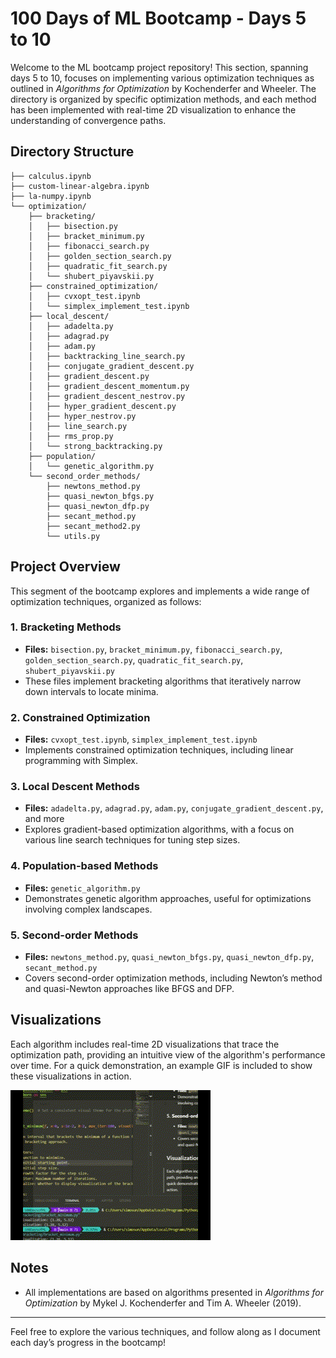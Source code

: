 # 100 Days of ML Bootcamp - Days 5 to 10

Welcome to the ML bootcamp project repository! This section, spanning days 5 to 10, focuses on implementing various optimization techniques as outlined in _Algorithms for Optimization_ by Kochenderfer and Wheeler. The directory is organized by specific optimization methods, and each method has been implemented with real-time 2D visualization to enhance the understanding of convergence paths.

## Directory Structure

```plaintext
├── calculus.ipynb
├── custom-linear-algebra.ipynb
├── la-numpy.ipynb
└── optimization/
    ├── bracketing/
    │   ├── bisection.py
    │   ├── bracket_minimum.py
    │   ├── fibonacci_search.py
    │   ├── golden_section_search.py
    │   ├── quadratic_fit_search.py
    │   └── shubert_piyavskii.py
    ├── constrained_optimization/
    │   ├── cvxopt_test.ipynb
    │   └── simplex_implement_test.ipynb
    ├── local_descent/
    │   ├── adadelta.py
    │   ├── adagrad.py
    │   ├── adam.py
    │   ├── backtracking_line_search.py
    │   ├── conjugate_gradient_descent.py
    │   ├── gradient_descent.py
    │   ├── gradient_descent_momentum.py
    │   ├── gradient_descent_nestrov.py
    │   ├── hyper_gradient_descent.py
    │   ├── hyper_nestrov.py
    │   ├── line_search.py
    │   ├── rms_prop.py
    │   └── strong_backtracking.py
    ├── population/
    │   └── genetic_algorithm.py
    └── second_order_methods/
        ├── newtons_method.py
        ├── quasi_newton_bfgs.py
        ├── quasi_newton_dfp.py
        ├── secant_method.py
        ├── secant_method2.py
        └── utils.py
```

## Project Overview

This segment of the bootcamp explores and implements a wide range of optimization techniques, organized as follows:

### 1. **Bracketing Methods**
   - **Files:** `bisection.py`, `bracket_minimum.py`, `fibonacci_search.py`, `golden_section_search.py`, `quadratic_fit_search.py`, `shubert_piyavskii.py`
   - These files implement bracketing algorithms that iteratively narrow down intervals to locate minima.

### 2. **Constrained Optimization**
   - **Files:** `cvxopt_test.ipynb`, `simplex_implement_test.ipynb`
   - Implements constrained optimization techniques, including linear programming with Simplex.

### 3. **Local Descent Methods**
   - **Files:** `adadelta.py`, `adagrad.py`, `adam.py`, `conjugate_gradient_descent.py`, and more
   - Explores gradient-based optimization algorithms, with a focus on various line search techniques for tuning step sizes.

### 4. **Population-based Methods**
   - **Files:** `genetic_algorithm.py`
   - Demonstrates genetic algorithm approaches, useful for optimizations involving complex landscapes.

### 5. **Second-order Methods**
   - **Files:** `newtons_method.py`, `quasi_newton_bfgs.py`, `quasi_newton_dfp.py`, `secant_method.py`
   - Covers second-order optimization methods, including Newton’s method and quasi-Newton approaches like BFGS and DFP.

## Visualizations

Each algorithm includes real-time 2D visualizations that trace the optimization path, providing an intuitive view of the algorithm's performance over time. For a quick demonstration, an example GIF is included to show these visualizations in action.

![Optimization Algorithm Visualization](bracket_minimum_animation_example.gif)


## Notes

- All implementations are based on algorithms presented in _Algorithms for Optimization_ by Mykel J. Kochenderfer and Tim A. Wheeler (2019).

---

Feel free to explore the various techniques, and follow along as I document each day’s progress in the bootcamp!